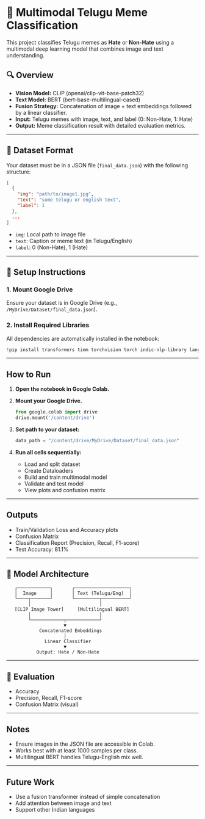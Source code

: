 # 🧠 Multimodal Telugu Meme Classification

This project classifies Telugu memes as **Hate** or **Non-Hate** using a multimodal deep learning model that combines image and text understanding.

## 🔍 Overview

- **Vision Model:** CLIP (openai/clip-vit-base-patch32)
- **Text Model:** BERT (bert-base-multilingual-cased)
- **Fusion Strategy:** Concatenation of image + text embeddings followed by a linear classifier.
- **Input:** Telugu memes with image, text, and label (0: Non-Hate, 1: Hate)
- **Output:** Meme classification result with detailed evaluation metrics.

---

## 📁 Dataset Format

Your dataset must be in a JSON file (`final_data.json`) with the following structure:

```json
[
  {
    "img": "path/to/image1.jpg",
    "text": "some telugu or english text",
    "label": 1
  },
  ...
]
```

- `img`: Local path to image file
- `text`: Caption or meme text (in Telugu/English)
- `label`: 0 (Non-Hate), 1 (Hate)

---

## 🚀 Setup Instructions

### 1. Mount Google Drive

Ensure your dataset is in Google Drive (e.g., `/MyDrive/Dataset/final_data.json`).

### 2. Install Required Libraries

All dependencies are automatically installed in the notebook:

```python
!pip install transformers timm torchvision torch indic-nlp-library langdetect
```

---

##  How to Run

1. **Open the notebook in Google Colab.**

2. **Mount your Google Drive.**

   ```python
   from google.colab import drive
   drive.mount('/content/drive')
   ```

3. **Set path to your dataset:**

   ```python
   data_path = "/content/drive/MyDrive/Dataset/final_data.json"
   ```

4. **Run all cells sequentially:**

   - Load and split dataset
   - Create Dataloaders
   - Build and train multimodal model
   - Validate and test model
   - View plots and confusion matrix

---

## Outputs

- Train/Validation Loss and Accuracy plots
- Confusion Matrix
- Classification Report (Precision, Recall, F1-score)
- Test Accuracy: 81.1%

---

## 🧠 Model Architecture

```text
   ┌────────────┐       ┌────────────────────┐
   │  Image     │       │ Text (Telugu/Eng)  │
   └────┬───────┘       └─────────┬──────────┘
        │                         │
   [CLIP Image Tower]     [Multilingual BERT]
        │                         │
        └────────────┬────────────┘
                     ▼
            Concatenated Embeddings
                     │
              Linear Classifier
                     ▼
           Output: Hate / Non-Hate
```

---

## 🧪 Evaluation

- Accuracy
- Precision, Recall, F1-score
- Confusion Matrix (visual)

---

## Notes

- Ensure images in the JSON file are accessible in Colab.
- Works best with at least 1000 samples per class.
- Multilingual BERT handles Telugu-English mix well.

---

## Future Work

- Use a fusion transformer instead of simple concatenation
- Add attention between image and text
- Support other Indian languages
